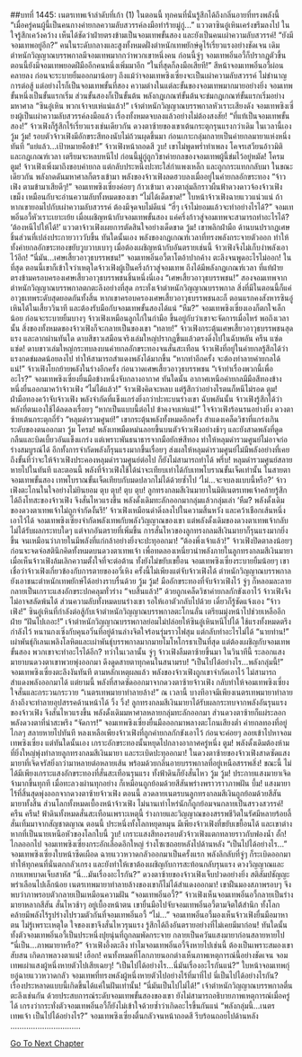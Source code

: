 ##บทที่ 1445: เนตรเทพเจ้าลำดับที่เก้า (1)
ในตอนนี้ ทุกคนที่นั่นรู้สึกได้ถึงกลิ่นอายที่ทรงพลังนี้
“เมื่อครู่คนผู้นี้เป็นคนกางค่ายกลความลับสวรรค์ลงมือทำร้ายมู่กู่...”
แววตาซินอู๋เหินเคร่งขรึมลงไป ในใจรู้สึกเคว้งคว้าง
เห็นได้ชัดว่าฝ่ายตรงข้ามเป็นจอมเทพขั้นสอง และยังเป็นคนเผ่าความลับสวรรค์!
“ยังมีจอมเทพอยู่อีก?”
คนในระดับกลางและสูงทั้งหมดฝั่งตำหนักเทพยักษ์ดูไร้เรี่ยวแรงอย่างชัดเจน
เดิมตำหนักวิญญาณบรรพกาลมีจอมเทพมากกว่าพวกเขาหนึ่งคน ก่อนนี้จู่ๆ จอมเทพอิ๋นอวี้ก็ปรากฏตัวขึ้น ตอนนี้ยังมีจอมเทพยอดฝีมืออีกคนหนึ่งเพิ่มมาอีก
“ในที่สุดก็ลงมือเสียที!”
สีหน้าจอมเทพอิ๋นอวี้ผ่อนคลายลง ก่อนจะระบายยิ้มออกมาน้อยๆ
ถึงแม้ว่าจอมเทพซิงเซี่ยงจะเป็นเผ่าความลับสวรรค์ ไม่ชำนาญการต่อสู้ แต่อย่างไรก็เป็นจอมเทพขั้นที่สอง
ความต่างในแต่ละขั้นของจอมเทพมากมายอย่างยิ่ง จอมเทพขั้นหนึ่งเป็นขั้นแรกเริ่ม ส่วนขั้นสองก็เป็นขั้นต้น
พลังกฎเกณฑ์ขั้นต้นจะข่มกฎเกณฑ์ขั้นแรกเริ่มอย่างมหาศาล
“ซินอู๋เหิน พวกเจ้าจบเห่แน่แล้ว!”
เจ้าตำหนักวิญญาณบรรพกาลหัวเราะเสียงดัง
จอมเทพซิงเซี่ยงผู้เป็นเผ่าความลับสวรรค์ลงมือแล้ว เรื่องทั้งหมดจบลงแล้วอย่างไม่ต้องสงสัย!
“ที่แท้เป็นจอมเทพขั้นสอง!”
จ้าวเฟิงก็รู้สึกไร้เรี่ยวแรงเช่นเดียวกัน ดวงตาซ้ายของเขาเต้นกระตุกรุนแรงกว่าเดิม
ในเวลานี้เอง
วู้ม วู้ม!
รอบตัวจ้าวเฟิงมีอักขระสีทองนับไม่ถ้วนผุดขึ้นมา ก่อนเกาะกลุ่มกลายเป็นค่ายกลมายาแห่งหนึ่งทันที
“แย่แล้ว...เป้าหมายคือข้า!”
จ้าวเฟิงหน้าถอดสี
วูบ!
เขาไม่พูดพร่ำทำเพลง โคจรเสวียนอ้าวมิติและกฎเกณฑ์เวลา เตรียมจะหลบหนีไป
ก่อนนี้มู่กู่ถูกวิชาค่ายกลของจอมเทพผู้นี้ข่มไว้อยู่หมัด!
โครม ตูม!
จ้าวเฟิงเพิ่งมาถึงขอบค่ายกล แต่กลับประหนึ่งปะทะใส่กำแพงเหล็ก และถูกกระแทกกลับมา
ในขณะเดียวกัน พลังกดดันมหาศาลก็ตรงเข้ามา
พลังของจ้าวเฟิงลดฮวบลงเมื่ออยู่ในค่ายกลอักขระทอง
“จ้าวเฟิง ตามข้ามาเสียดีๆ!”
จอมเทพซิงเซี่ยงค่อยๆ ก้าวเข้ามา ดวงตาลุ่มลึกราวผืนฟ้าดวงดาวจ้องจ้าวเฟิงเขม็ง เหมือนกับจะอ่านความลับทั้งหมดของเขา
“ไม่ได้เด็ดขาด!”
ใบหน้าจ้าวเฟิงฉายแววแน่วแน่
ถ้าหากเขายอมไปกับเผ่าความลับสวรรค์ ต้องมีจุดจบไม่ดีแน่
“ฮี่ๆ เจ้าไม่ยอมแล้วจะทำอย่างไรได้?”
จอมเทพอิ๋นอวี้หัวเราะเยาะเย้ย
เมื่อเผชิญหน้ากับจอมเทพขั้นสอง แค่ครึ่งก้าวสู่จอมเทพจะสามารถทำอะไรได้?
‘ต้องหนีไปให้ได้!’
แววตาจ้าวเฟิงเผยการตัดสินใจอย่างเด็ดขาด
วู้ม!
เขาพลิกฝ่ามือ ด้านบนปรากฏเศษชิ้นส่วนที่เปล่งประกายวาววับขึ้น
ทันใดนั้นเอง พลังของกฎเกณฑ์เวลาที่ทรงพลังกระจายตัวออก ทำให้ทั้งค่ายกลอักขระทองขยับวูบวาบเบาๆ
เมื่อต้องเผชิญหน้ากับอันตรายเช่นนี้ จ้าวเฟิงจึงไม่เก็บงำพลังเอาไว้อีก!
“นี่มัน...เศษเสี้ยวอาวุธบรรพชน!”
จอมเทพอิ๋นอวี้ตาโตอ้าปากค้าง ตะลึงจนพูดอะไรไม่ออก!
ในที่สุด ตอนนี้เขาก็เข้าใจว่าเหตุใดจ้าวเฟิงผู้เป็นครึ่งก้าวสู่จอมเทพ ถึงได้มีพลังกฎเกณฑ์เวลา
ที่แท้ฝ่ายตรงข้ามครอบครองเศษเสี้ยวอาวุธบรรพชนชิ้นหนึ่งนี่เอง
“เศษเสี้ยวอาวุธบรรพชน!”
สองจอมเทพจากตำหนักวิญญาณบรรพกาลตกตะลึงอย่างที่สุด
กระทั่งเจ้าตำหนักวิญญาณบรรพกาล สิ่งที่มีในตอนนี้ก็แค่อาวุธเทพระดับสุดยอดกันทั้งสิ้น
หากเขาครอบครองเศษเสี้ยวอาวุธบรรพชนละก็ ตอนแรกคงสังหารซินอู๋เหินได้ในเสี้ยววินาที และต้องรับมือกับจอมเทพขั้นสองได้แน่
“หืม?”
จอมเทพซิงเซี่ยงเองก็ตกใจเล็กน้อย ก่อนจะระบายยิ้มบางๆ
จ้าวเฟิงเหมือนลูกไก่ในกำมือ ขึ้นอยู่กับว่าเขาจะจัดการเมื่อไหร่ พอถึงเวลานั้น สิ่งของทั้งหมดของจ้าวเฟิงก็จะกลายเป็นของเขา
“ทลาย!”
จ้าวเฟิงกระตุ้นเศษเสี้ยวอาวุธบรรพชนสุดแรง และลากผ่านทันใด
ดาบสีขาวเสมือนจริงเล่มใหญ่ปรากฏขึ้นแล้วตรงดิ่งไปในฉับพลัน
ครืน แซ่ด แซ่ด!
ดาบขาวเล่มใหญ่กระทบลงบนค่ายกลอักขระทองจนสั่นสะเทือน
จ้าวเฟิงที่อยู่ในค่ายกลรู้สึกได้ว่าแรงกดข่มลดน้อยลงไป ทำให้สามารถสำแดงพลังได้มากขึ้น
“หากทำอีกครั้ง จะต้องทำลายค่ายกลได้แน่!”
จ้าวเฟิงโยกย้ายพลังในร่างอีกครั้ง ก่อนวาดเศษเสี้ยวอาวุธบรรพชน
“เจ้าทำเรื่องพวกนี้เพื่ออะไร?”
จอมเทพซิงเซี่ยงยื่นมือข้างหนึ่งจับกลางอากาศ
ทันใดนั้น อากาศเหนือค่ายกลมีมือสีทองข้างหนึ่งยื่นออกมาคว้าจ้าวเฟิง
“ไม่ได้แล้ว!”
จ้าวเฟิงคิดจะหลบ แต่รู้สึกว่าอย่างไรตนก็หนีไม่รอด
ตูม!
ฝ่ามือทองคว้าจับจ้าวเฟิง พลังจำกัดที่แข็งแกร่งยิ่งกว่าปะทะบนร่างเขา
ฉับพลันนั้น จ้าวเฟิงรู้สึกได้ว่าพลังที่ตนเองใช้ได้ลดลงเรื่อยๆ
“หากเป็นแบบนี้ต่อไป ข้าคงจบเห่แน่!”
ใจจ้าวเฟิงร้อนรนอย่างยิ่ง ดวงตาซ้ายเต้นกระตุกถี่รัว
“หลุมดำรวมศูนย์!”
เขากระตุ้นพลังทั้งหมดอีกครั้ง สำแดงเคล็ดวิชาที่แกร่งเกินระดับของตนออกมา
วู้ม โครม!
พลังเทพมืดหม่นลอยขึ้นบนตัวจ้าวเฟิงอย่างช้าๆ และยังสาดพลังที่ดูดกลืนและบิดเบี้ยวอันแข็งแกร่ง
แต่เพราะพันธนาธารจากมือยักษ์สีทอง ทำให้หลุมดำรวมศูนย์ไม่อาจก่อร่างสมบูรณ์ได้
อีกทั้งการจำกัดพลังก็รุนแรงมากขึ้นเรื่อยๆ ส่งผลให้หลุมดำรวมศูนย์ไม่มีพลังอย่างที่เคย
ถึงขั้นที่ว่าจะให้จ้าวเฟิงประคองหลุมดำรวมศูนย์ต่อไป ก็ยังไม่สามารถทำได้
พรึ่บ!
หลุมดำรวมศูนย์สลายหายไปในทันที
และตอนนี้ พลังที่จ้าวเฟิงใช้ได้น่าจะเทียบเท่าได้กับเทพโบราณขั้นเจ็ดเท่านั้น
ในสายตาจอมเทพขั้นสอง เทพโบราณขั้นเจ็ดเทียบกับมดปลวกไม่ได้ด้วยซ้ำไป
‘ไม่...จะจบลงแบบนี้หรือ?’
จ้าวเฟิงตะโกนในใจอย่างไม่ยินยอม
ตุบ ตุบ! ตุบ ตุบ!
ลูกทรงกลมสีเงินมายาในมิติเนตรเทพเจ้าคล้ายรู้สึกได้ถึงโทสะของจ้าวเฟิง จึงสั่นไหวแรงขึ้น พลังดั้งเดิมทะลักออกมากลุ่มแล้วกลุ่มเล่า
‘หืม? พลังดั้งเดิมของดวงตาเทพเจ้าไม่ถูกจำกัดงั้นรึ!’
จ้าวเฟิงเหมือนดำดิ่งลงไปในความสิ้นหวัง และคว้าเชือกเส้นหนึ่งเอาไว้ได้
จอมเทพซิงเซี่ยงจำกัดพลังเทพกับพลังวิญญาณของเขา แต่พลังดั้งเดิมของดวงตาเทพเจ้ากลับไม่ได้รับผลกระทบใดๆ
แต่จากอันตรายที่เพิ่มขึ้น การสั่นไหวของลูกทรงกลมสีเงินมายาก็รุนแรงมากยิ่งขึ้น จนเหมือนว่าภายในมีพลังที่แก่กล้าอย่างยิ่งจะปะทุออกมา!
“ต้องพึ่งเจ้าแล้ว!”
จ้าวเฟิงปิดตาลงน้อยๆ ก่อนจะจดจ่อสตินึกคิดทั้งหมดบนดวงตาเทพเจ้า เพื่อทดลองเหนี่ยวนำพลังภายในลูกทรงกลมสีเงินมายา
เมื่อเห็นจ้าวเฟิงล้มเลิกความตั้งใจที่จะต่อต้าน ทั้งยังไม่ขยับเขยื้อน จอมเทพซิงเซี่ยงระบายยิ้มน้อยๆ
เขาเชื่อว่าจ้าวเฟิงเกี่ยวข้องกับการตายของอวี่เหิง ครั้งนี้ไม่เพียงแต่จับจ้าวเฟิงได้ ตำหนักวิญญาณบรรพกาลยังเอาชนะตำหนักเทพยักษ์ได้อย่างราบรื่นด้วย
วู้ม วู้ม!
มืออักขระทองที่จับจ้าวเฟิงไว้ จู่ๆ ก็หลอมละลายกลายเป็นเกราะแสงอักขระปกคลุมทั่วร่าง
“จบสิ้นแล้ว!”
ด้วยถูกเคล็ดวิชาค่ายกลกักขังเอาไว้ จ้าวเฟิงจึงไม่อาจสลัดพ้นได้
ส่วนความลับทั้งหมดบนร่างเขา รอให้เอาตัวกลับไปด้วย เดี๋ยวก็รู้ชัดแจ้งเอง
“จ้าวเฟิง!”
ซินอู๋เหินที่กำลังต่อสู้กับเจ้าตำหนักวิญญาณบรรพกาลตะโกนลั่น เตรียมมุ่งหน้าไปช่วยเหลืออีกฝ่าย
“ฝันไปเถอะ!”
เจ้าตำหนักวิญญาณบรรพกาลย่อมไม่ปล่อยให้ซินอู๋เหินหนีไปได้ ใช้แรงทั้งหมดตรึงกำลังไว้
หนานกงเซิ่งกับคุนอวิ๋นที่อยู่ด้านล่างจิตใจร้อนรุ่มราวไฟสุม แต่กลับทำอะไรไม่ได้
“นายท่าน!”
เผ่าพันธุ์กิเลนเพลิงโลหิตและเผ่าพันธุ์บรรพกาลมากมายโมโหโกรธาเป็นที่สุด
แต่ต้องเผชิญกับจอมเทพขั้นสอง พวกเขาจะทำอะไรได้อีก?
ทว่าในเวลานั้น จู่ๆ จ้าวเฟิงลืมตาซ้ายขึ้นมา
ในวินาทีนี้ ระลอกแสงมายาบนดวงตาเขาพวยพุ่งออกมา ดึงดูดสายตาทุกคนในสนามรบ!
“เป็นไปได้อย่างไร...พลังกลุ่มนี้!”
จอมเทพซิงเซี่ยงตะลึงงันทันที
ตามหลักเหตุผลแล้ว พลังของจ้าวเฟิงถูกเขาจำกัดเอาไว้ ไม่สามารถสำแดงพลังออกมาได้
แต่ยามนี้ พลังที่สาดซัดออกมาจากดวงตาซ้ายจ้าวเฟิง กลับทำให้จอมเทพซิงเซี่ยงใจสั่นและกระวนกระวาย
“เนตรเทพมายาทำลายล้าง!”
ณ เวลานี้ บางทีอาจมีเพียงเนตรเทพมายาทำลายล้างถึงจะทำลายอุปสรรคด้านหน้าได้
วิ้ง วิ้ง!
ลูกทรงกลมสีเงินมายาได้รับผลกระทบจากพลังอันรุนแรงของจ้าวเฟิง จึงสั่นไหวแรงขึ้น พลังดั้งเดิมมหาศาลหลายกลุ่มทะลักออกมา
ส่วนดวงตาซ้ายก็แผ่ระลอกพลังดวงตาที่น่าสะพรึง
“จัดการ!”
จอมเทพซิงเซี่ยงยื่นมือออกมาพลางตะโกนเสียงต่ำ
ค่ายกลทองที่อยู่ไกลๆ สลายหายไปทันที หลงเหลือเพียงจ้าวเฟิงที่ถูกค่ายกลกักขังเอาไว้ ก่อนจะค่อยๆ ลอยเข้าไปหาจอมเทพซิงเซี่ยง
แต่ทันใดนั้นเอง เกราะอักขระทองนั้นหยุดไปกลางอากาศครู่หนึ่ง
ตูม!
พลังดั้งเดิมต้องห้ามที่ยิ่งใหญ่พุ่งทำลายลูกทรงกลมสีเงินมายา และระเบิดปะทุออกมา!
ในดวงตาซ้ายของจ้าวเฟิงสาดซัดแสงมายาที่เจิดจรัสยิ่งกว่ามาหลายต่อหลายเส้น พร้อมด้วยกลิ่นอายบรรพกาลที่อยู่เหนือสรรพสิ่ง!
ขณะนี้ ไม่ได้มีเพียงเกราะแสงอักขระทองที่สั่นสะเทือนรุนแรง ทั้งฟ้าดินก็ยังสั่นไหว
วู้ม วู้ม!
ประกายแสงมายาเจิดจ้ามากขึ้นทุกที เมื่อทะลวงผ่านทุกอย่าง ก็เหมือนถูกย้อมด้วยสีสันพร่างพราวราวภาพฝัน
บึ้ม!
แสงมายาไร้ที่สิ้นสุดพุ่งออกจากดวงตาซ้ายจ้าวเฟิง
ตอนนี้ ลวดลายเนตรบนลูกทรงกลมสีเงินถูกย้อมด้วยสีสันมายาทั้งสิ้น
ส่วนโลกทั้งหมดเบื้องหน้าจ้าวเฟิง ไม่นานเท่าไหร่นักก็ถูกย้อมจนกลายเป็นสรวงสวรรค์!
ครืน ครืน!
ฟ้าดินทั้งหมดสั่นสะเทือนเพราะเหตุนี้
ร่างกายและวิญญาณของสรรพชีวิตในรัศมีหลายร้อยลี้สั่นเทิ้มมาจากสัญชาตญาณ
ตอนนี้ ประหนึ่งทั้งโลกหยุดหมุน มีเพียงจ้าวเฟิงที่ขยับเขยื้อนได้ และเขาต่างหากที่เป็นนายเหนือหัวของโลกใบนี้
วูบ!
เกราะแสงสีทองรอบตัวจ้าวเฟิงแตกทลายราวกับฟองน้ำ
อั้ก!
ไกลออกไป จอมเทพซิงเซี่ยงกระอักเลือดอึกใหญ่ ร่างโซเซถอยหลังไปด้านหลัง
“เป็นไปได้อย่างไร...”
จอมเทพซิงเซี่ยงใบหน้าซีดเผือด ฉายแววหวาดกลัวออกมาเป็นครั้งแรก
พลังลึกลับที่จู่ๆ ก็ระเบิดออกมา ทำให้ทุกคนที่นั่นตกกลัวเกรง และยังทำให้เขาต้องเผชิญกับการสะท้อนกลับรุนแรง ดวงวิญญาณและกายเทพบาดเจ็บสาหัส
“นี่...มันเรื่องอะไรกัน?”
ดวงตาซ้ายของจ้าวเฟิงเจ็บปวดอย่างยิ่ง สติสัมปชัญญะพร่าเลือนไปเล็กน้อย
เนตรเทพมายาทำลายล้างของเขาก็ไม่ได้สำแดงออกมา!
เขาฝืนมองสภาพรอบๆ จึงพบว่าภาพรอบตัวกลายเป็นเหมือนความฝัน
“จอมเทพอิ๋นอวี้?”
จ้าวเฟิงเห็นจอมเทพอิ๋นอวี้กลายเป็นร่างมายาหลากสีสัน สั่นไหวช้าๆ อยู่เบื้องหน้าตน
เขายื่นมือไปจับจอมเทพอิ๋นอวี้ตามจิตใต้สำนึก
ทั้งโลกคล้ายมีพลังไร้รูปร่างไปรวมตัวกันที่จอมเทพอิ๋นอวี้
“ไม่...”
จอมเทพอิ๋นอวี้มองเห็นจ้าวเฟิงยื่นมือมาหาตน ไม่รู้เพราะเหตุใด ใจของเขาจึงสั่นไหวรุนแรง รู้สึกได้ถึงอันตรายอย่างที่ไม่เคยมีมาก่อน!
ทันใดนั้น ทั้งตัวจอมเทพอิ๋นอวี้เป็นประหนึ่งปุยนุ่นที่ถูกลมพัดกระจาย กลายเป็นควันแสงมายาก่อนสลายหายไป
“นี่เป็น...ภาพมายาหรือ?”
จ้าวเฟิงอึ้งตะลึง
ทำไมจอมเทพอิ๋นอวี้จึงหายไปเช่นนี้ ต้องเป็นเพราะสมองเขาสับสน เกิดภาพลวงตาแน่!
เฮือก!
คนทั้งหมดที่โลกภายนอกต่างเห็นภาพเหตุการณ์นี้อย่างชัดเจน
จอมเทพเผ่าแสงผู้หนึ่งหายตัวไปเสียเฉยๆ!
“เป็นไปได้อย่างไร...นี่มันเรื่องอะไรกันแน่?”
ใบหน้าจอมเทพกุ่ยอู๋ฉายแววหวาดกลัว
จอมเทพที่ทรงพลังผู้หนึ่งหายตัวไปอย่างไร้ที่มาที่ไป นี่เป็นไปได้อย่างไรกัน?
เรื่องประหลาดแบบนี้เกิดขึ้นได้แค่ในฝันเท่านั้น!
“นี่มันเป็นไปไม่ได้!”
เจ้าตำหนักวิญญาณบรรพกาลตื่นตะลึงเช่นกัน
ด้วยประสบการณ์ระดับจอมเทพขั้นสองของเขา ยังไม่สามารถอธิบายภาพเหตุการณ์เมื่อครู่ได้
เกรงว่ากระทั่งตัวจอมเทพอิ๋นอวี้ก็ยังไม่เข้าใจด้วยซ้ำว่าเกิดอะไรขึ้นกันแน่
“พลังกลุ่มนี้...เนตรเทพเจ้า เป็นไปได้อย่างไร?”
จอมเทพซิงเซี่ยงตื่นกลัวจนหน้าถอดสี รีบร้อนถอยไปด้านหลัง
...............................


[Go To Next Chapter]( ./302.md)